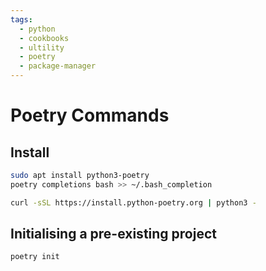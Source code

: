 ```yaml
---
tags:
  - python
  - cookbooks
  - ultility
  - poetry
  - package-manager
---
```

# Poetry Commands
## Install

```bash
sudo apt install python3-poetry
poetry completions bash >> ~/.bash_completion
```
```bash
curl -sSL https://install.python-poetry.org | python3 -
```
## Initialising a pre-existing project

```bash
poetry init
```

